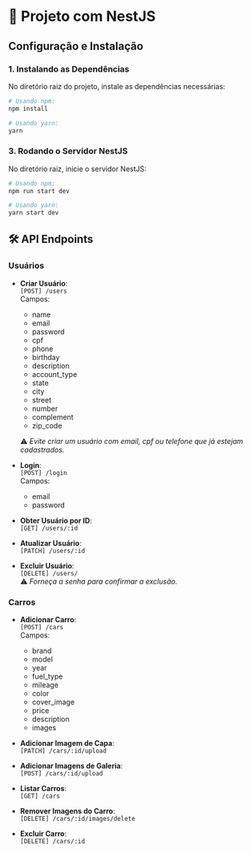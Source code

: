 # 🚀 Projeto com NestJS

## Configuração e Instalação

### 1. **Instalando as Dependências**

No diretório raiz do projeto, instale as dependências necessárias:

```bash
# Usando npm:
npm install

# Usando yarn:
yarn
```

### 3. Rodando o Servidor NestJS
No diretório raiz, inicie o servidor NestJS:

```bash
# Usando npm:
npm run start dev

# Usando yarn:
yarn start dev
```

## 🛠️ API Endpoints

### Usuários

- **Criar Usuário**:  
  `[POST] /users`  
  Campos:
  - name
  - email
  - password
  - cpf
  - phone
  - birthday
  - description
  - account_type
  - state
  - city
  - street
  - number
  - complement
  - zip_code

  ⚠️ *Evite criar um usuário com email, cpf ou telefone que já estejam cadastrados.*

- **Login**:  
  `[POST] /login`  
  Campos:
  - email
  - password

- **Obter Usuário por ID**:  
  `[GET] /users/:id`  

- **Atualizar Usuário**:  
  `[PATCH] /users/:id`  

- **Excluir Usuário**:  
  `[DELETE] /users/`  
  ⚠️ *Forneça a senha para confirmar a exclusão.*

### Carros

- **Adicionar Carro**:  
  `[POST] /cars`  
  Campos:
  - brand
  - model
  - year
  - fuel_type
  - mileage
  - color
  - cover_image
  - price
  - description
  - images
  
- **Adicionar Imagem de Capa**:  
  `[PATCH] /cars/:id/upload`  

- **Adicionar Imagens de Galeria**:  
  `[POST] /cars/:id/upload`  

- **Listar Carros**:  
  `[GET] /cars`  

- **Remover Imagens do Carro**:  
  `[DELETE] /cars/:id/images/delete`  

- **Excluir Carro**:  
  `[DELETE] /cars/:id`  
